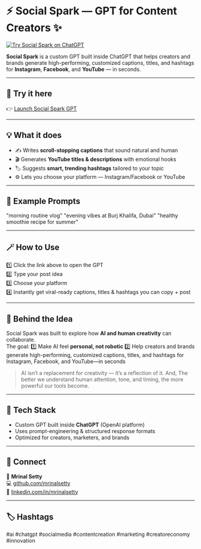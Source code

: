 # ⚡ Social Spark — GPT for Content Creators ✨
[![Try Social Spark on ChatGPT](https://img.shields.io/badge/Try%20on-ChatGPT-blue)](https://chat.openai.com/g/g-68e57ebe45c08191b6920f68e994c3bb-social-spark-by-mrinal-setty)

**Social Spark** is a custom GPT built inside ChatGPT that helps creators and brands generate high-performing, customized captions, titles, and hashtags for **Instagram**, **Facebook**, and **YouTube** — in seconds.

---

## 🚀 Try it here
👉 [Launch Social Spark GPT](https://chat.openai.com/g/g-68e57ebe45c08191b6920f68e994c3bb-social-spark-by-mrinal-setty)

---

## 💡 What it does
- ✍️ Writes **scroll-stopping captions** that sound natural and human  
- 🎬 Generates **YouTube titles & descriptions** with emotional hooks  
- 🏷️ Suggests **smart, trending hashtags** tailored to your topic  
- ⚙️ Lets you choose your platform — Instagram/Facebook or YouTube

---

## 🧠 Example Prompts
"morning routine vlog"
"evening vibes at Burj Khalifa, Dubai"
"healthy smoothie recipe for summer"

---

## 🪄 How to Use
1️⃣ Click the link above to open the GPT  
2️⃣ Type your post idea  
3️⃣ Choose your platform  
4️⃣ Instantly get viral-ready captions, titles & hashtags you can copy + post

---

## 🧭 Behind the Idea
Social Spark was built to explore how **AI and human creativity** can collaborate.  
The goal: 
1️⃣ Make AI feel **personal, not robotic**
2️⃣ Help creators and brands generate high-performing, customized captions, titles, and hashtags for Instagram, Facebook, and YouTube—in seconds

> AI isn’t a replacement for creativity — it’s a reflection of it. And, The better we understand human attention, tone, and timing, the more powerful our tools become.

---

## 🧰 Tech Stack
- Custom GPT built inside **ChatGPT** (OpenAI platform)  
- Uses prompt-engineering & structured response formats  
- Optimized for creators, marketers, and brands

---

## 📣 Connect
👤 **Mrinal Setty**  
💻 [github.com/mrinalsetty](https://github.com/mrinalsetty)  
💬 [linkedin.com/in/mrinalsetty](https://linkedin.com/in/mrinalsetty)

---

## 🏷️ Hashtags
#ai #chatgpt #socialmedia #contentcreation #marketing #creatoreconomy #innovation
